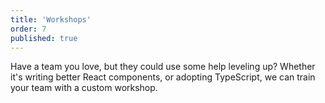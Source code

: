 ```yaml
---
title: 'Workshops'
order: 7
published: true
---
```


Have a team you love, but they could use some help leveling up? Whether it's writing better React components, or adopting TypeScript, we can train your team with a custom workshop.
